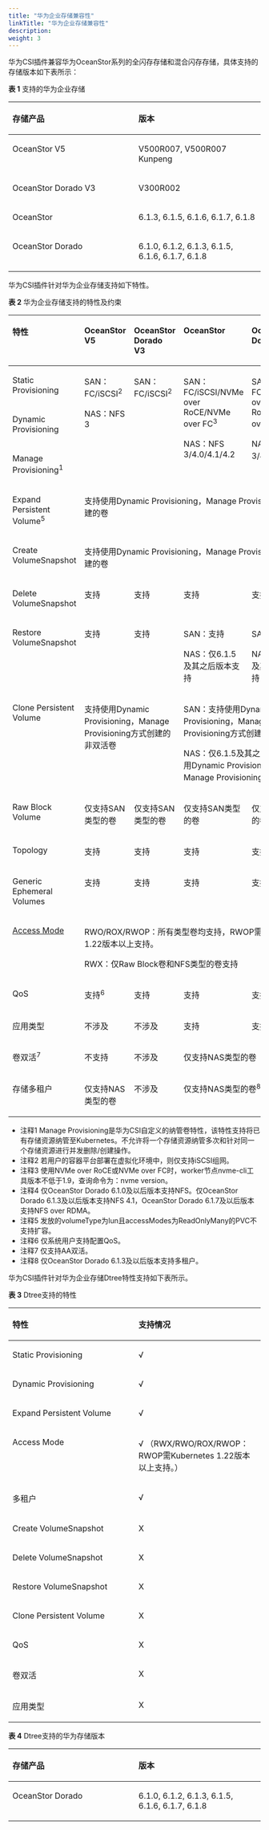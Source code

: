 ```yaml
---
title: "华为企业存储兼容性"
linkTitle: "华为企业存储兼容性"
description: 
weight: 3
---
```


华为CSI插件兼容华为OceanStor系列的全闪存存储和混合闪存存储，具体支持的存储版本如下表所示：

**表 1**  支持的华为企业存储

<a name="table993123194920"></a>
<table><thead align="left"><tr id="row1893163144911"><th class="cellrowborder" valign="top" width="50%" id="mcps1.2.3.1.1"><p id="zh-cn_topic_0150885201_p85821945142912"><a name="zh-cn_topic_0150885201_p85821945142912"></a><a name="zh-cn_topic_0150885201_p85821945142912"></a>存储产品</p>
</th>
<th class="cellrowborder" valign="top" width="50%" id="mcps1.2.3.1.2"><p id="zh-cn_topic_0150885201_p458218450291"><a name="zh-cn_topic_0150885201_p458218450291"></a><a name="zh-cn_topic_0150885201_p458218450291"></a>版本</p>
</th>
</tr>
</thead>
<tbody><tr id="row093253164916"><td class="cellrowborder" valign="top" width="50%" headers="mcps1.2.3.1.1 "><p id="zh-cn_topic_0150885201_p194271510143119"><a name="zh-cn_topic_0150885201_p194271510143119"></a><a name="zh-cn_topic_0150885201_p194271510143119"></a>OceanStor V5</p>
</td>
<td class="cellrowborder" valign="top" width="50%" headers="mcps1.2.3.1.2 "><p id="zh-cn_topic_0150885201_p16427151073111"><a name="zh-cn_topic_0150885201_p16427151073111"></a><a name="zh-cn_topic_0150885201_p16427151073111"></a>V500R007, V500R007 Kunpeng</p>
</td>
</tr>
<tr id="row169322032493"><td class="cellrowborder" valign="top" width="50%" headers="mcps1.2.3.1.1 "><p id="p958616149499"><a name="p958616149499"></a><a name="p958616149499"></a>OceanStor Dorado V3</p>
</td>
<td class="cellrowborder" valign="top" width="50%" headers="mcps1.2.3.1.2 "><p id="p05854142497"><a name="p05854142497"></a><a name="p05854142497"></a>V300R002</p>
</td>
</tr>
<tr id="row096032118493"><td class="cellrowborder" valign="top" width="50%" headers="mcps1.2.3.1.1 "><p id="zh-cn_topic_0150885201_p112034513115"><a name="zh-cn_topic_0150885201_p112034513115"></a><a name="zh-cn_topic_0150885201_p112034513115"></a>OceanStor</p>
</td>
<td class="cellrowborder" valign="top" width="50%" headers="mcps1.2.3.1.2 "><p id="zh-cn_topic_0150885201_p612014452314"><a name="zh-cn_topic_0150885201_p612014452314"></a><a name="zh-cn_topic_0150885201_p612014452314"></a>6.1.3, 6.1.5, 6.1.6, 6.1.7, 6.1.8</p>
</td>
</tr>
<tr id="row17366171818495"><td class="cellrowborder" valign="top" width="50%" headers="mcps1.2.3.1.1 "><p id="p193661118204917"><a name="p193661118204917"></a><a name="p193661118204917"></a>OceanStor Dorado</p>
</td>
<td class="cellrowborder" valign="top" width="50%" headers="mcps1.2.3.1.2 "><p id="p3366618184918"><a name="p3366618184918"></a><a name="p3366618184918"></a>6.1.0, 6.1.2, 6.1.3, 6.1.5, 6.1.6, 6.1.7, 6.1.8</p>
</td>
</tr>
</tbody>
</table>

华为CSI插件针对华为企业存储支持如下特性。

**表 2**  华为企业存储支持的特性及约束

<a name="table14995183994515"></a>
<table><thead align="left"><tr id="row6996173914451"><th class="cellrowborder" valign="top" width="19.88%" id="mcps1.2.6.1.1"><p id="p199961439154519"><a name="p199961439154519"></a><a name="p199961439154519"></a>特性</p>
</th>
<th class="cellrowborder" valign="top" width="18.759999999999998%" id="mcps1.2.6.1.2"><p id="p09961739124513"><a name="p09961739124513"></a><a name="p09961739124513"></a>OceanStor V5</p>
</th>
<th class="cellrowborder" valign="top" width="19.42%" id="mcps1.2.6.1.3"><p id="p189961739104515"><a name="p189961739104515"></a><a name="p189961739104515"></a>OceanStor Dorado V3</p>
</th>
<th class="cellrowborder" valign="top" width="20.59%" id="mcps1.2.6.1.4"><p id="p1699615397457"><a name="p1699615397457"></a><a name="p1699615397457"></a>OceanStor</p>
</th>
<th class="cellrowborder" valign="top" width="21.349999999999998%" id="mcps1.2.6.1.5"><p id="p11601298188"><a name="p11601298188"></a><a name="p11601298188"></a>OceanStor Dorado</p>
</th>
</tr>
</thead>
<tbody><tr id="row1899683984519"><td class="cellrowborder" valign="top" width="19.88%" headers="mcps1.2.6.1.1 "><p id="p899653994514"><a name="p899653994514"></a><a name="p899653994514"></a><span>Static Provisioning</span></p>
</td>
<td class="cellrowborder" rowspan="3" valign="top" width="18.759999999999998%" headers="mcps1.2.6.1.2 "><p id="p86732141719"><a name="p86732141719"></a><a name="p86732141719"></a>SAN：FC/iSCSI<sup id="sup777718253598"><a name="sup777718253598"></a><a name="sup777718253598"></a>2</sup></p>
<p id="p9633201715"><a name="p9633201715"></a><a name="p9633201715"></a>NAS：NFS 3</p>
<p id="p1957941763215"><a name="p1957941763215"></a><a name="p1957941763215"></a></p>
</td>
<td class="cellrowborder" rowspan="3" valign="top" width="19.42%" headers="mcps1.2.6.1.3 "><p id="p3996103915451"><a name="p3996103915451"></a><a name="p3996103915451"></a>SAN：FC/iSCSI<sup id="sup107073234594"><a name="sup107073234594"></a><a name="sup107073234594"></a>2</sup></p>
<p id="p11579201753211"><a name="p11579201753211"></a><a name="p11579201753211"></a></p>
</td>
<td class="cellrowborder" rowspan="3" valign="top" width="20.59%" headers="mcps1.2.6.1.4 "><p id="p12996173920456"><a name="p12996173920456"></a><a name="p12996173920456"></a>SAN：FC/iSCSI/NVMe over RoCE/NVMe over FC<sup id="sup1754136102416"><a name="sup1754136102416"></a><a name="sup1754136102416"></a>3</sup></p>
<p id="p20838142381814"><a name="p20838142381814"></a><a name="p20838142381814"></a>NAS：NFS 3/4.0/4.1/4.2</p>
<p id="p7579181715326"><a name="p7579181715326"></a><a name="p7579181715326"></a></p>
</td>
<td class="cellrowborder" rowspan="3" valign="top" width="21.349999999999998%" headers="mcps1.2.6.1.5 "><p id="p115594419186"><a name="p115594419186"></a><a name="p115594419186"></a>SAN：FC/iSCSI/NVMe over RoCE/NVMe over FC<sup id="sup13412163962419"><a name="sup13412163962419"></a><a name="sup13412163962419"></a>3</sup></p>
<p id="p12839143282719"><a name="p12839143282719"></a><a name="p12839143282719"></a>NAS：NFS 3/4.0/4.1<sup id="sup5839532102713"><a name="sup5839532102713"></a><a name="sup5839532102713"></a>4</sup></p>
<p id="p757919176329"><a name="p757919176329"></a><a name="p757919176329"></a></p>
</td>
</tr>
<tr id="row49961039174517"><td class="cellrowborder" valign="top" headers="mcps1.2.6.1.1 "><p id="p9996173974516"><a name="p9996173974516"></a><a name="p9996173974516"></a>Dynamic Provisioning</p>
</td>
</tr>
<tr id="row55791517133218"><td class="cellrowborder" valign="top" headers="mcps1.2.6.1.1 "><p id="p3579151783219"><a name="p3579151783219"></a><a name="p3579151783219"></a>Manage Provisioning<sup id="sup113201739217"><a name="sup113201739217"></a><a name="sup113201739217"></a>1</sup></p>
</td>
</tr>
<tr id="row8996539144513"><td class="cellrowborder" valign="top" headers="mcps1.2.6.1.1 "><p id="p49961939194517"><a name="p49961939194517"></a><a name="p49961939194517"></a><span>Expand Persistent Volume</span><sup id="sup745085319811"><a name="sup745085319811"></a><a name="sup745085319811"></a>5</sup></p>
</td>
<td class="cellrowborder" colspan="4" valign="top" headers="mcps1.2.6.1.2 mcps1.2.6.1.3 mcps1.2.6.1.4 mcps1.2.6.1.5 "><p id="p071645145119"><a name="p071645145119"></a><a name="p071645145119"></a><span>支持</span>使用Dynamic Provisioning，Manage Provisioning方式创建的卷</p>
</td>
</tr>
<tr id="row14996173944518"><td class="cellrowborder" valign="top" headers="mcps1.2.6.1.1 "><p id="p280819372253"><a name="p280819372253"></a><a name="p280819372253"></a>Create VolumeSnapshot</p>
</td>
<td class="cellrowborder" colspan="4" valign="top" headers="mcps1.2.6.1.2 mcps1.2.6.1.3 mcps1.2.6.1.4 mcps1.2.6.1.5 "><p id="p1771745145117"><a name="p1771745145117"></a><a name="p1771745145117"></a><span>支持</span>使用Dynamic Provisioning，Manage Provisioning方式创建的卷</p>
</td>
</tr>
<tr id="row1599693916456"><td class="cellrowborder" valign="top" width="19.88%" headers="mcps1.2.6.1.1 "><p id="p49961939184516"><a name="p49961939184516"></a><a name="p49961939184516"></a>Delete VolumeSnapshot</p>
</td>
<td class="cellrowborder" valign="top" width="18.759999999999998%" headers="mcps1.2.6.1.2 "><p id="p2996153934511"><a name="p2996153934511"></a><a name="p2996153934511"></a>支持</p>
</td>
<td class="cellrowborder" valign="top" width="19.42%" headers="mcps1.2.6.1.3 "><p id="p1499616398455"><a name="p1499616398455"></a><a name="p1499616398455"></a>支持</p>
</td>
<td class="cellrowborder" valign="top" width="20.59%" headers="mcps1.2.6.1.4 "><p id="p10996183911451"><a name="p10996183911451"></a><a name="p10996183911451"></a>支持</p>
</td>
<td class="cellrowborder" valign="top" width="21.349999999999998%" headers="mcps1.2.6.1.5 "><p id="p111601529121812"><a name="p111601529121812"></a><a name="p111601529121812"></a>支持</p>
</td>
</tr>
<tr id="row15996173994516"><td class="cellrowborder" valign="top" width="19.88%" headers="mcps1.2.6.1.1 "><p id="p15997133914455"><a name="p15997133914455"></a><a name="p15997133914455"></a>Restore VolumeSnapshot</p>
</td>
<td class="cellrowborder" valign="top" width="18.759999999999998%" headers="mcps1.2.6.1.2 "><p id="p149971339154511"><a name="p149971339154511"></a><a name="p149971339154511"></a>支持</p>
</td>
<td class="cellrowborder" valign="top" width="19.42%" headers="mcps1.2.6.1.3 "><p id="p29971639124518"><a name="p29971639124518"></a><a name="p29971639124518"></a>支持</p>
</td>
<td class="cellrowborder" valign="top" width="20.59%" headers="mcps1.2.6.1.4 "><p id="p199713910459"><a name="p199713910459"></a><a name="p199713910459"></a>SAN：支持</p>
<p id="p33033201414"><a name="p33033201414"></a><a name="p33033201414"></a>NAS：仅6.1.5及其之后版本支持</p>
</td>
<td class="cellrowborder" valign="top" width="21.349999999999998%" headers="mcps1.2.6.1.5 "><p id="p193754331128"><a name="p193754331128"></a><a name="p193754331128"></a>SAN：支持</p>
<p id="p153757331127"><a name="p153757331127"></a><a name="p153757331127"></a>NAS：仅6.1.5及其之后版本支持</p>
</td>
</tr>
<tr id="row19976393452"><td class="cellrowborder" valign="top" headers="mcps1.2.6.1.1 "><p id="p1799710394452"><a name="p1799710394452"></a><a name="p1799710394452"></a>Clone <span>Persistent Volume</span></p>
</td>
<td class="cellrowborder" colspan="2" valign="top" headers="mcps1.2.6.1.2 mcps1.2.6.1.3 "><p id="p197114535118"><a name="p197114535118"></a><a name="p197114535118"></a><span>支持</span>使用Dynamic Provisioning，Manage Provisioning方式创建的非双活卷</p>
</td>
<td class="cellrowborder" colspan="2" valign="top" headers="mcps1.2.6.1.4 mcps1.2.6.1.5 "><p id="p17444111738"><a name="p17444111738"></a><a name="p17444111738"></a>SAN：支持使用Dynamic Provisioning，Manage Provisioning方式创建的非双活卷</p>
<p id="p17444611332"><a name="p17444611332"></a><a name="p17444611332"></a>NAS：仅6.1.5及其之后版本支持使用Dynamic Provisioning，Manage Provisioning方式创建的卷</p>
</td>
</tr>
<tr id="row253813281571"><td class="cellrowborder" valign="top" width="19.88%" headers="mcps1.2.6.1.1 "><p id="p105391828872"><a name="p105391828872"></a><a name="p105391828872"></a>Raw Block Volume</p>
</td>
<td class="cellrowborder" valign="top" width="18.759999999999998%" headers="mcps1.2.6.1.2 "><p id="p7539162811719"><a name="p7539162811719"></a><a name="p7539162811719"></a>仅支持SAN类型的卷</p>
</td>
<td class="cellrowborder" valign="top" width="19.42%" headers="mcps1.2.6.1.3 "><p id="p12539162810713"><a name="p12539162810713"></a><a name="p12539162810713"></a>仅支持SAN类型的卷</p>
</td>
<td class="cellrowborder" valign="top" width="20.59%" headers="mcps1.2.6.1.4 "><p id="p1353952811711"><a name="p1353952811711"></a><a name="p1353952811711"></a>仅支持SAN类型的卷</p>
</td>
<td class="cellrowborder" valign="top" width="21.349999999999998%" headers="mcps1.2.6.1.5 "><p id="p153913281879"><a name="p153913281879"></a><a name="p153913281879"></a>仅支持SAN类型的卷</p>
</td>
</tr>
<tr id="row76671821015"><td class="cellrowborder" valign="top" width="19.88%" headers="mcps1.2.6.1.1 "><p id="p146673811105"><a name="p146673811105"></a><a name="p146673811105"></a>Topology</p>
</td>
<td class="cellrowborder" valign="top" width="18.759999999999998%" headers="mcps1.2.6.1.2 "><p id="p18667138181019"><a name="p18667138181019"></a><a name="p18667138181019"></a>支持</p>
</td>
<td class="cellrowborder" valign="top" width="19.42%" headers="mcps1.2.6.1.3 "><p id="p1566710821013"><a name="p1566710821013"></a><a name="p1566710821013"></a>支持</p>
</td>
<td class="cellrowborder" valign="top" width="20.59%" headers="mcps1.2.6.1.4 "><p id="p106676821018"><a name="p106676821018"></a><a name="p106676821018"></a>支持</p>
</td>
<td class="cellrowborder" valign="top" width="21.349999999999998%" headers="mcps1.2.6.1.5 "><p id="p166671688101"><a name="p166671688101"></a><a name="p166671688101"></a>支持</p>
</td>
</tr>
<tr id="row91081351378"><td class="cellrowborder" valign="top" width="19.88%" headers="mcps1.2.6.1.1 "><p id="p1423525343819"><a name="p1423525343819"></a><a name="p1423525343819"></a>Generic Ephemeral Volumes</p>
</td>
<td class="cellrowborder" valign="top" width="18.759999999999998%" headers="mcps1.2.6.1.2 "><p id="p2091319219390"><a name="p2091319219390"></a><a name="p2091319219390"></a>支持</p>
</td>
<td class="cellrowborder" valign="top" width="19.42%" headers="mcps1.2.6.1.3 "><p id="p15913152193911"><a name="p15913152193911"></a><a name="p15913152193911"></a>支持</p>
</td>
<td class="cellrowborder" valign="top" width="20.59%" headers="mcps1.2.6.1.4 "><p id="p1691418293913"><a name="p1691418293913"></a><a name="p1691418293913"></a>支持</p>
</td>
<td class="cellrowborder" valign="top" width="21.349999999999998%" headers="mcps1.2.6.1.5 "><p id="p18914028397"><a name="p18914028397"></a><a name="p18914028397"></a>支持</p>
</td>
</tr>
<tr id="row59655172115"><td class="cellrowborder" valign="top" headers="mcps1.2.6.1.1 "><p id="p996591717110"><a name="p996591717110"></a><a name="p996591717110"></a><a href="https://kubernetes.io/docs/concepts/storage/persistent-volumes/#access-modes" target="_blank" rel="noopener noreferrer">Access Mode</a></p>
</td>
<td class="cellrowborder" colspan="4" valign="top" headers="mcps1.2.6.1.2 mcps1.2.6.1.3 mcps1.2.6.1.4 mcps1.2.6.1.5 "><p id="p69001214125219"><a name="p69001214125219"></a><a name="p69001214125219"></a><span>RWO/ROX/RWOP：</span>所有类型卷均支持，<span>RWOP</span>需<span>Kubernetes 1.22</span>版本以上支持。</p>
<p id="p1390021412527"><a name="p1390021412527"></a><a name="p1390021412527"></a><span>RWX</span>：仅Raw Block卷和NFS类型的卷支持</p>
</td>
</tr>
<tr id="row4749123262619"><td class="cellrowborder" valign="top" width="19.88%" headers="mcps1.2.6.1.1 "><p id="p274993211262"><a name="p274993211262"></a><a name="p274993211262"></a>QoS</p>
</td>
<td class="cellrowborder" valign="top" width="18.759999999999998%" headers="mcps1.2.6.1.2 "><p id="p1374918324264"><a name="p1374918324264"></a><a name="p1374918324264"></a>支持<sup id="sup6549410191016"><a name="sup6549410191016"></a><a name="sup6549410191016"></a>6</sup></p>
</td>
<td class="cellrowborder" valign="top" width="19.42%" headers="mcps1.2.6.1.3 "><p id="p4749123216266"><a name="p4749123216266"></a><a name="p4749123216266"></a>支持</p>
</td>
<td class="cellrowborder" valign="top" width="20.59%" headers="mcps1.2.6.1.4 "><p id="p8749203242620"><a name="p8749203242620"></a><a name="p8749203242620"></a>支持</p>
</td>
<td class="cellrowborder" valign="top" width="21.349999999999998%" headers="mcps1.2.6.1.5 "><p id="p19749123216264"><a name="p19749123216264"></a><a name="p19749123216264"></a>支持</p>
</td>
</tr>
<tr id="row13606622132720"><td class="cellrowborder" valign="top" width="19.88%" headers="mcps1.2.6.1.1 "><p id="p1760612292716"><a name="p1760612292716"></a><a name="p1760612292716"></a>应用类型</p>
</td>
<td class="cellrowborder" valign="top" width="18.759999999999998%" headers="mcps1.2.6.1.2 "><p id="p1960652212711"><a name="p1960652212711"></a><a name="p1960652212711"></a>不涉及</p>
</td>
<td class="cellrowborder" valign="top" width="19.42%" headers="mcps1.2.6.1.3 "><p id="p136063224270"><a name="p136063224270"></a><a name="p136063224270"></a>不涉及</p>
</td>
<td class="cellrowborder" valign="top" width="20.59%" headers="mcps1.2.6.1.4 "><p id="p1360619224273"><a name="p1360619224273"></a><a name="p1360619224273"></a>支持</p>
</td>
<td class="cellrowborder" valign="top" width="21.349999999999998%" headers="mcps1.2.6.1.5 "><p id="p1960622242718"><a name="p1960622242718"></a><a name="p1960622242718"></a>支持</p>
</td>
</tr>
<tr id="row17943182222817"><td class="cellrowborder" valign="top" headers="mcps1.2.6.1.1 "><p id="p79432225287"><a name="p79432225287"></a><a name="p79432225287"></a>卷双活<sup id="sup13691121310106"><a name="sup13691121310106"></a><a name="sup13691121310106"></a>7</sup></p>
</td>
<td class="cellrowborder" valign="top" headers="mcps1.2.6.1.2 "><p id="p09431322152815"><a name="p09431322152815"></a><a name="p09431322152815"></a>不支持</p>
</td>
<td class="cellrowborder" valign="top" headers="mcps1.2.6.1.3 "><p id="p5943522142818"><a name="p5943522142818"></a><a name="p5943522142818"></a>不涉及</p>
</td>
<td class="cellrowborder" colspan="2" valign="top" headers="mcps1.2.6.1.4 mcps1.2.6.1.5 "><p id="p794313221284"><a name="p794313221284"></a><a name="p794313221284"></a>仅支持NAS类型的卷</p>
</td>
</tr>
<tr id="row8191849183619"><td class="cellrowborder" valign="top" headers="mcps1.2.6.1.1 "><p id="p81912491363"><a name="p81912491363"></a><a name="p81912491363"></a>存储多租户</p>
</td>
<td class="cellrowborder" valign="top" headers="mcps1.2.6.1.2 "><p id="p177194510519"><a name="p177194510519"></a><a name="p177194510519"></a>仅支持NAS类型的卷</p>
</td>
<td class="cellrowborder" valign="top" headers="mcps1.2.6.1.3 "><p id="p219124920369"><a name="p219124920369"></a><a name="p219124920369"></a>不涉及</p>
</td>
<td class="cellrowborder" colspan="2" valign="top" headers="mcps1.2.6.1.4 mcps1.2.6.1.5 "><p id="p15191349103613"><a name="p15191349103613"></a><a name="p15191349103613"></a>仅支持NAS类型的卷<sup id="sup17244016111016"><a name="sup17244016111016"></a><a name="sup17244016111016"></a>8</sup></p>
</td>
</tr>
</tbody>
</table>

-   注释1 Manage Provisioning是华为CSI自定义的纳管卷特性，该特性支持将已有存储资源纳管至Kubernetes。不允许将一个存储资源纳管多次和针对同一个存储资源进行并发删除/创建操作。
-   注释2 若用户的容器平台部署在虚拟化环境中，则仅支持iSCSI组网。
-   注释3 使用NVMe over RoCE或NVMe over FC时，worker节点nvme-cli工具版本不低于1.9，查询命令为：nvme version。
-   注释4 仅OceanStor Dorado 6.1.0及以后版本支持NFS。仅OceanStor Dorado 6.1.3及以后版本支持NFS 4.1，OceanStor Dorado 6.1.7及以后版本支持NFS over RDMA。
-   注释5 发放的volumeType为lun且accessModes为ReadOnlyMany的PVC不支持扩容。
-   注释6 仅系统用户支持配置QoS。
-   注释7 仅支持AA双活。
-   注释8 仅OceanStor Dorado 6.1.3及以后版本支持多租户。

华为CSI插件针对华为企业存储Dtree特性支持如下表所示。

**表 3**  Dtree支持的特性

<a name="table17535153417812"></a>
<table><thead align="left"><tr id="row753517341082"><th class="cellrowborder" valign="top" width="50%" id="mcps1.2.3.1.1"><p id="p1053517341819"><a name="p1053517341819"></a><a name="p1053517341819"></a>特性</p>
</th>
<th class="cellrowborder" valign="top" width="50%" id="mcps1.2.3.1.2"><p id="p453514341681"><a name="p453514341681"></a><a name="p453514341681"></a>支持情况</p>
</th>
</tr>
</thead>
<tbody><tr id="row1541413531981"><td class="cellrowborder" valign="top" width="50%" headers="mcps1.2.3.1.1 "><p id="p151mcpsimp"><a name="p151mcpsimp"></a><a name="p151mcpsimp"></a><span>Static Provisioning</span></p>
</td>
<td class="cellrowborder" valign="top" width="50%" headers="mcps1.2.3.1.2 "><p id="p154mcpsimp"><a name="p154mcpsimp"></a><a name="p154mcpsimp"></a>√</p>
</td>
</tr>
<tr id="row241417531381"><td class="cellrowborder" valign="top" width="50%" headers="mcps1.2.3.1.1 "><p id="p157mcpsimp"><a name="p157mcpsimp"></a><a name="p157mcpsimp"></a>Dynamic Provisioning</p>
</td>
<td class="cellrowborder" valign="top" width="50%" headers="mcps1.2.3.1.2 "><p id="p159mcpsimp"><a name="p159mcpsimp"></a><a name="p159mcpsimp"></a>√</p>
</td>
</tr>
<tr id="row341412531489"><td class="cellrowborder" valign="top" width="50%" headers="mcps1.2.3.1.1 "><p id="p162mcpsimp"><a name="p162mcpsimp"></a><a name="p162mcpsimp"></a><span>Expand Persistent Volume</span></p>
</td>
<td class="cellrowborder" valign="top" width="50%" headers="mcps1.2.3.1.2 "><p id="p165mcpsimp"><a name="p165mcpsimp"></a><a name="p165mcpsimp"></a>√</p>
</td>
</tr>
<tr id="row104141753384"><td class="cellrowborder" valign="top" width="50%" headers="mcps1.2.3.1.1 "><p id="p168mcpsimp"><a name="p168mcpsimp"></a><a name="p168mcpsimp"></a>Access Mode</p>
</td>
<td class="cellrowborder" valign="top" width="50%" headers="mcps1.2.3.1.2 "><p id="p170mcpsimp"><a name="p170mcpsimp"></a><a name="p170mcpsimp"></a><span>√ （RWX/RWO/ROX/RWOP：RWOP需Kubernetes 1.22版本以上支持。）</span></p>
</td>
</tr>
<tr id="row7414145315813"><td class="cellrowborder" valign="top" width="50%" headers="mcps1.2.3.1.1 "><p id="p174mcpsimp"><a name="p174mcpsimp"></a><a name="p174mcpsimp"></a>多租户</p>
</td>
<td class="cellrowborder" valign="top" width="50%" headers="mcps1.2.3.1.2 "><p id="p176mcpsimp"><a name="p176mcpsimp"></a><a name="p176mcpsimp"></a>√</p>
</td>
</tr>
<tr id="row1741418531812"><td class="cellrowborder" valign="top" width="50%" headers="mcps1.2.3.1.1 "><p id="p179mcpsimp"><a name="p179mcpsimp"></a><a name="p179mcpsimp"></a>Create VolumeSnapshot</p>
</td>
<td class="cellrowborder" valign="top" width="50%" headers="mcps1.2.3.1.2 "><p id="p181mcpsimp"><a name="p181mcpsimp"></a><a name="p181mcpsimp"></a>X</p>
</td>
</tr>
<tr id="row124142534814"><td class="cellrowborder" valign="top" width="50%" headers="mcps1.2.3.1.1 "><p id="p184mcpsimp"><a name="p184mcpsimp"></a><a name="p184mcpsimp"></a>Delete VolumeSnapshot</p>
</td>
<td class="cellrowborder" valign="top" width="50%" headers="mcps1.2.3.1.2 "><p id="p186mcpsimp"><a name="p186mcpsimp"></a><a name="p186mcpsimp"></a>X</p>
</td>
</tr>
<tr id="row194141853587"><td class="cellrowborder" valign="top" width="50%" headers="mcps1.2.3.1.1 "><p id="p189mcpsimp"><a name="p189mcpsimp"></a><a name="p189mcpsimp"></a>Restore VolumeSnapshot</p>
</td>
<td class="cellrowborder" valign="top" width="50%" headers="mcps1.2.3.1.2 "><p id="p191mcpsimp"><a name="p191mcpsimp"></a><a name="p191mcpsimp"></a>X</p>
</td>
</tr>
<tr id="row2041411533814"><td class="cellrowborder" valign="top" width="50%" headers="mcps1.2.3.1.1 "><p id="p194mcpsimp"><a name="p194mcpsimp"></a><a name="p194mcpsimp"></a>Clone <span>Persistent Volume</span></p>
</td>
<td class="cellrowborder" valign="top" width="50%" headers="mcps1.2.3.1.2 "><p id="p197mcpsimp"><a name="p197mcpsimp"></a><a name="p197mcpsimp"></a>X</p>
</td>
</tr>
<tr id="row1441414539814"><td class="cellrowborder" valign="top" width="50%" headers="mcps1.2.3.1.1 "><p id="p200mcpsimp"><a name="p200mcpsimp"></a><a name="p200mcpsimp"></a>QoS</p>
</td>
<td class="cellrowborder" valign="top" width="50%" headers="mcps1.2.3.1.2 "><p id="p202mcpsimp"><a name="p202mcpsimp"></a><a name="p202mcpsimp"></a>X</p>
</td>
</tr>
<tr id="row04141953984"><td class="cellrowborder" valign="top" width="50%" headers="mcps1.2.3.1.1 "><p id="p205mcpsimp"><a name="p205mcpsimp"></a><a name="p205mcpsimp"></a>卷双活</p>
</td>
<td class="cellrowborder" valign="top" width="50%" headers="mcps1.2.3.1.2 "><p id="p207mcpsimp"><a name="p207mcpsimp"></a><a name="p207mcpsimp"></a>X</p>
</td>
</tr>
<tr id="row84129531881"><td class="cellrowborder" valign="top" width="50%" headers="mcps1.2.3.1.1 "><p id="p210mcpsimp"><a name="p210mcpsimp"></a><a name="p210mcpsimp"></a>应用类型</p>
</td>
<td class="cellrowborder" valign="top" width="50%" headers="mcps1.2.3.1.2 "><p id="p212mcpsimp"><a name="p212mcpsimp"></a><a name="p212mcpsimp"></a>X</p>
</td>
</tr>
</tbody>
</table>

**表 4**  Dtree支持的华为存储版本

<a name="table120mcpsimp"></a>
<table><thead align="left"><tr id="row126mcpsimp"><th class="cellrowborder" valign="top" width="50%" id="mcps1.2.3.1.1"><p id="p128mcpsimp"><a name="p128mcpsimp"></a><a name="p128mcpsimp"></a>存储产品</p>
</th>
<th class="cellrowborder" valign="top" width="50%" id="mcps1.2.3.1.2"><p id="p130mcpsimp"><a name="p130mcpsimp"></a><a name="p130mcpsimp"></a>版本</p>
</th>
</tr>
</thead>
<tbody><tr id="row132mcpsimp"><td class="cellrowborder" valign="top" width="50%" headers="mcps1.2.3.1.1 "><p id="p134mcpsimp"><a name="p134mcpsimp"></a><a name="p134mcpsimp"></a>OceanStor Dorado</p>
</td>
<td class="cellrowborder" valign="top" width="50%" headers="mcps1.2.3.1.2 "><p id="p136mcpsimp"><a name="p136mcpsimp"></a><a name="p136mcpsimp"></a>6.1.0, 6.1.2, 6.1.3, 6.1.5, 6.1.6, 6.1.7, 6.1.8</p>
</td>
</tr>
</tbody>
</table>

